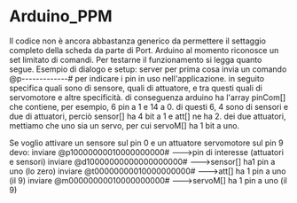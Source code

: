 # Arduino_PPM

Il codice non è ancora abbastanza generico da permettere il settaggio completo della scheda da parte di Port.
Arduino al momento riconosce un set limitato di comandi.
Per testarne il funzionamento si legga quanto segue.
Esempio di dialogo e setup:
server per prima cosa invia un comando @p-------------# per indicare i pin in uso nell'applicazione.
in seguito specifica quali sono di sensore, quali di attuatore, e tra questi quali di servomotore e altre specificità.
di conseguenza arduino ha l'array pinCom[] che contiene, per esempio, 6 pin a 1 e 14 a 0. di questi 6, 4
sono di sensori e due di attuatori, perciò sensor[] ha 4 bit a 1 e att[] ne ha 2. dei due attuatori, mettiamo che
uno sia un servo, per cui servoM[] ha 1 bit a uno.

Se voglio attivare un sensore sul pin 0 e un attuatore servomotore sul pin 9 devo:
inviare @p10000000010000000000#  --->pin di interesse (attuatori e sensori)
inviare @d10000000000000000000#  --->sensor[] ha1 pin a uno (lo zero)
inviare @t00000000010000000000#  --->att[] ha 1 pin a uno (il 9)
inviare @m00000000010000000000#  --->servoM[] ha 1 pin a uno (il 9)

